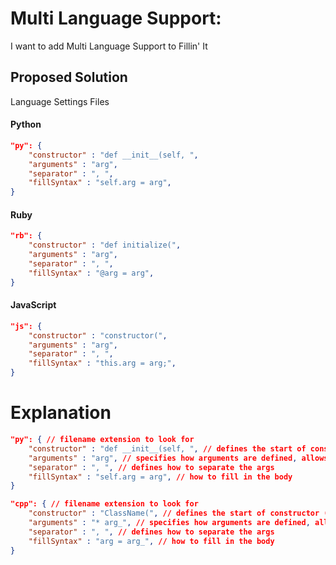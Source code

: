# Multi Language Support:
I want to add Multi Language Support to Fillin' It

## Proposed Solution
Language Settings Files

#### Python
```json
"py": {
	"constructor" : "def __init__(self, ",
	"arguments" : "arg",
	"separator" : ", ",
	"fillSyntax" : "self.arg = arg",
}
```
#### Ruby
```json
"rb": {
	"constructor" : "def initialize(",
	"arguments" : "arg",
	"separator" : ", ",
	"fillSyntax" : "@arg = arg",
}
```
#### JavaScript
```json
"js": {
	"constructor" : "constructor(",
	"arguments" : "arg",
	"separator" : ", ",
	"fillSyntax" : "this.arg = arg;",
}
```

# Explanation
```json
"py": { // filename extension to look for
	"constructor" : "def __init__(self, ", // defines the start of constructor (also the search term)
	"arguments" : "arg", // specifies how arguments are defined, allows for wildcards
	"separator" : ", ", // defines how to separate the args
	"fillSyntax" : "self.arg = arg", // how to fill in the body
}
```
```json
"cpp": { // filename extension to look for
	"constructor" : "ClassName(", // defines the start of constructor (also the search term)
	"arguments" : "* arg_", // specifies how arguments are defined, allows for wildcards
	"separator" : ", ", // defines how to separate the args
	"fillSyntax" : "arg = arg_", // how to fill in the body
}
```








